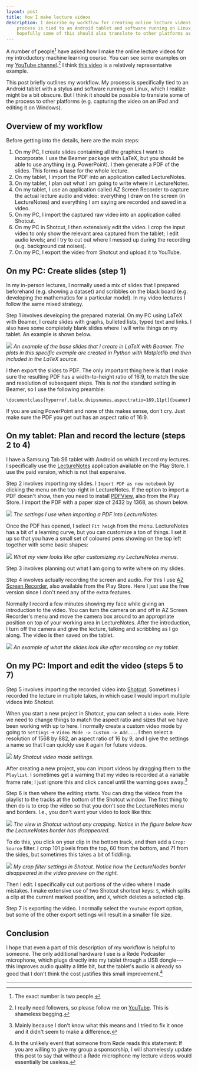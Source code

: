 ```yaml
---
layout: post
title: How I make lecture videos
description: I describe my workflow for creating online lecture videos. My
    process is tied to an Android tablet and software running on Linux, but
    hopefully some of this should also translate to other platforms as well.
---
```


A number of people[^1] have asked how I make the online lecture videos for my
introductory machine learning course. You can see some examples on my [YouTube
channel](https://www.youtube.com/channel/UCBu4J-JIs-UORp5pQ6M48nw).[^2] I think
[this video](https://youtu.be/zu34zcyAFzU) is a relatively representative
example.

This post briefly outlines my workflow. My process is specifically tied to an
Android tablet with a stylus and software running on Linux, which I realize
might be a bit obscure. But I think it should be possible to translate some of
the process to other platforms (e.g. capturing the video on an iPad and editing
it on Windows).


Overview of my workflow
-----------------------
Before getting into the details, here are the main steps:

1. On my PC, I create slides containing all the graphics I want to incorporate.
   I use the Beamer package with LaTeX, but you should be able to use anything
   (e.g. PowerPoint). I then generate a PDF of the slides. This forms a base
   for the whole lecture.
2. On my tablet, I import the PDF into an application called LectureNotes.
3. On my tablet, I plan out what I am going to write where in LectureNotes.
4. On my tablet, I use an application called AZ Screen Recorder to capture the
   actual lecture audio and video: everything I draw on the screen (in
   LectureNotes) and everything I am saying are recorded and saved in a video.
5. On my PC, I import the captured raw video into an application called
   Shotcut.
6. On my PC in Shotcut, I then extensively edit the video. I crop the input
   video to only show the relevant area captured from the tablet; I edit audio
   levels; and I try to cut out where I messed up during the recording (e.g.
   background cat noises).
7. On my PC, I export the video from Shotcut and upload it to YouTube.


On my PC: Create slides (step 1)
--------------------------------
In my in-person lectures, I normally used a mix of slides that I prepared
beforehand (e.g. showing a dataset) and scribbles on the black board (e.g.
developing the mathematics for a particular model). In my video lectures I
follow the same mixed strategy.

Step 1 involves developing the prepared material. On my PC using LaTeX with
Beamer, I create slides with graphs, bulleted lists, typed text and links. I
also have some completely blank slides where I will write things on my tablet.
An example is shown below.

![](/fig/2021-03-12/video_slides.png)
*An example of the base slides that I create in LaTeX with Beamer. The plots in
this specific example are created in Python with Matplotlib and then included
in the LaTeX source.*

I then export the slides to PDF. The only important thing here is that I make
sure the resulting PDF has a width-to-height ratio of 16:9, to match the size
and resolution of subsequent steps. This is *not* the standard setting in
Beamer, so I use the following preamble:

    \documentclass[hyperref,table,dvipsnames,aspectratio=169,11pt]{beamer}

If you are using PowerPoint and none of this makes sense, don't cry. Just make
sure the PDF you get out has an aspect ratio of 16:9.


On my tablet: Plan and record the lecture (steps 2 to 4)
--------------------------------------------------------
I have a Samsung Tab S6 tablet with Android on which I record my lectures. I
specifically use the
[LectureNotes](https://play.google.com/store/apps/details?id=com.acadoid.lecturenotes&hl=en&gl=US)
application available on the Play Store. I use the paid version, which is not
that expensive.

Step 2 involves importing my slides. I `Import PDF as new notebook` by clicking
the menu on the top-right in LectureNotes. If the option to import a PDF
doesn't show, then you need to install
[PDFView](https://play.google.com/store/apps/details?id=com.acadoid.pdfview&hl=en&gl=US),
also from the Play Store. I import the PDF with a paper size of 2432 by 1368,
as shown below.

![](/fig/2021-03-12/lecture_notes_import.jpg)
*The settings I use when importing a PDF into LectureNotes.*

Once the PDF has opened, I select `Fit heigh` from the menu. LectureNotes has a
bit of a learning curve, but you can customize a ton of things. I set it up so
that you have a small set of coloured pens showing on the top left together
with some basic shapes:

![](/fig/2021-03-12/lecture_notes_setup.jpg)
*What my view looks like after customizing my LectureNotes menus.*

Step 3 involves planning out what I am going to write where on my slides.

Step 4 involves actually recording the screen and audio. For this I use [AZ
Screen
Recorder](https://play.google.com/store/apps/details?id=com.hecorat.screenrecorder.free&hl=en&gl=US),
also available from the Play Store. Here I just use the free version since I
don't need any of the extra features.

Normally I record a few minutes showing my face while giving an introduction to
the video. You can turn the camera on and off in AZ Screen Recorder's menu and
move the camera box around to an appropriate position on top of your working
area in LectureNotes. After the introduction, I turn off the camera and give
the lecture, talking and scribbling as I go along. The video is then saved on
the tablet.

![](/fig/2021-03-12/written_slides.png)
*An example of what the slides look like after recording on my tablet.*


On my PC: Import and edit the video (steps 5 to 7)
--------------------------------------------------
Step 5 involves importing the recorded video into
[Shotcut](https://shotcut.org/). Sometimes I recorded the lecture in multiple
takes, in which case I would import multiple videos into Shotcut.

When you start a new project in Shotcut, you can select a `Video mode`. Here we
need to change things to match the aspect ratio and sizes that we have been
working with up to here. I normally create a custom video mode by going to
`Settings` $\rightarrow$ `Video Mode -> Custom -> Add...`. I then select a
resolution of 1568 by 882, an aspect ratio of 16 by 9, and I give the settings
a name so that I can quickly use it again for future videos.

![](/fig/2021-03-12/shotcut_video_mode.png)
*My Shotcut video mode settings.*

After creating a new project, you can import videos by dragging them to the
`Playlist`. I sometimes get a warning that my video is recorded at a variable
frame rate; I just ignore this and click cancel until the warning goes
away.[^3]

Step 6 is then where the editing starts. You can drag the videos from the
playlist to the tracks at the bottom of the Shotcut window. The first thing to
then do is to crop the video so that you don't see the LectureNotes menu and
borders. I.e., you don't want your video to look like this:

![](/fig/2021-03-12/shotcut_no_crop.png)
*The view in Shotcut without any cropping. Notice in the figure below how the
LectureNotes border has disappeared.*

To do this, you click on your clip in the bottom track, and then add a `Crop:
Source` filter. I crop 101 pixels from the top, 60 from the bottom, and 71 from
the sides, but sometimes this takes a bit of fiddling.

![](/fig/2021-03-12/shotcut_crop.png)
*My crop filter settings in Shotcut. Notice how the LectureNodes border
disappeared in the video preview on the right.*

Then I edit. I specifically cut out portions of the video where I made
mistakes. I make extensive use of two Shotcut shortcut keys: `S`, which splits
a clip at the current marked position, and `X`, which deletes a selected clip.

Step 7 is exporting the video. I normally select the `YouTube` export option,
but some of the other export settings will result in a smaller file size.


Conclusion
----------
I hope that even a part of this description of my workflow is helpful to
someone. The only additional hardware I use is a Røde Podcaster microphone,
which plugs directly into my tablet through a USB dongle---this improves audio
quality a little bit, but the tablet's audio is already so good that I don't
think the cost justifies this small improvement.[^4]

* * *

[^1]: The exact number is two people.
[^2]: I really need followers, so please follow me on [YouTube](https://www.youtube.com/channel/UCBu4J-JIs-UORp5pQ6M48nw). This is shameless begging.
[^3]: Mainly because I don't know what this means and I tried to fix it once and it didn't seem to make a difference.
[^4]: In the unlikely event that someone from Røde reads this statement: If you are willing to give my group a sponsorship, I will shamelessly update this post to say that without a Røde microphone my lecture videos would essentially be useless.
